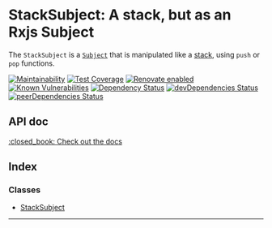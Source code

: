 
StackSubject: A stack, but as an Rxjs Subject
=============================================

The `StackSubject` is a [`Subject`](https://rxjs-dev.firebaseapp.com/guide/subject) that is manipulated like a [stack](https://www.studytonight.com/data-structures/stack-data-structure), using `push` or `pop` functions.

[![Maintainability](https://api.codeclimate.com/v1/badges/6c38275d208c79047066/maintainability)](https://codeclimate.com/github/GerkinDev/stack-subject/maintainability) [![Test Coverage](https://api.codeclimate.com/v1/badges/6c38275d208c79047066/test_coverage)](https://codeclimate.com/github/GerkinDev/stack-subject/test_coverage) [![Renovate enabled](https://img.shields.io/badge/renovate-enabled-brightgreen.svg)](https://renovatebot.com/) [![Known Vulnerabilities](https://snyk.io/test/github/GerkinDev/stack-subject/badge.svg?targetFile=package.json)](https://snyk.io/test/github/GerkinDev/stack-subject?targetFile=package.json) [![Dependency Status](https://david-dm.org/gerkindev/stack-subject.svg?theme=shields.io)](https://david-dm.org/gerkindev/stack-subject) [![devDependencies Status](https://david-dm.org/gerkindev/stack-subject/dev-status.svg)](https://david-dm.org/gerkindev/stack-subject?type=dev) [![peerDependencies Status](https://david-dm.org/gerkindev/stack-subject/peer-status.svg)](https://david-dm.org/gerkindev/stack-subject?type=peer)

API doc
-------

[:closed\_book: Check out the docs](https://gerkindev.github.io/stack-subject/)

## Index

### Classes

* [StackSubject](classes/stacksubject.md)

---

